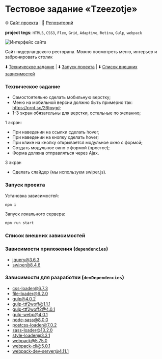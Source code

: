 # Тестовое задание «Tzeezotje»

🌐 [Сайт проекта](https://qostua.github.io/tzeezotje/public/) | 📄 [Репозиторий](https://github.com/qostua/tzeezotje)

**project tegs**: `HTML5`, `CSS3`, `Flex`, `Grid`, `Adaptive`, `Retina`, `Gulp`, `webpack`

![Интерфейс сайта](https://user-images.githubusercontent.com/79047487/215320065-ff271922-248e-46d1-aae6-fac96f381b7b.png)

Сайт нидерландского ресторана. Можно посмотреть меню, интерьер и забронировать столик

⬇️ [Техническое задание](#tech-desk) | ⬇️ [Запуск проекта](#start) | ⬇️ [Список внешних зависимостей](#dependencies)

### <a name="tech-desk">Техническое задание</a>


* Самостоятельно сделать мобильную верстку;
* Меню на мобильной версии должно быть примерно так: https://prnt.sc/26tpvgd;
* 1-3 экран обязательны для верстки, остальные по желанию;

1 экран:

* При наведении на ссылки сделать hover;
* При наведении на кнопку сделать hover;
* При клике на кнопку открывается модульное окно с формой;
* Создать модульное окно с формой (простое);
* Форма должна отправляться через Ajax.

3 экран

* Сделать слайдер (мы используем swiper.js).


### <a name="start">Запуск проекта</a>

Установка зависимостей:

```bash
npm i
```

Запуск локального сервера:

```bash
npm run start
```

### <a name="dependencies">Список внешних зависимостей</a>

### Зависимости приложения (`dependencies`)

- jquery@3.6.3
- swiper@8.4.6

### Зависимости для разработки (`devDependencies`)

- css-loader@6.7.3
- file-loader@6.2.0
- gulp@4.0.2
- gulp-ttf2woff@1.1.1
- gulp-ttf2woff2@4.0.1
- gulp-webp@4.0.1
- node-sass@8.0.0
- postcss-loader@7.0.2
- sass-loader@13.2.0
- style-loader@3.3.1
- webpack@5.75.0
- webpack-cli@5.0.1
- webpack-dev-server@4.11.1
